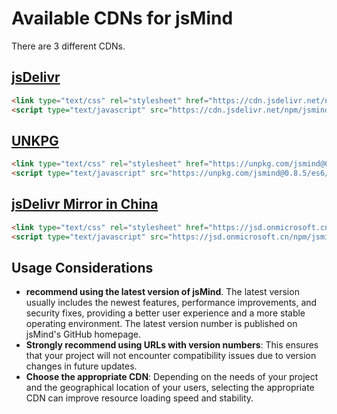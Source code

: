 # Available CDNs for jsMind

There are 3 different CDNs.


## [jsDelivr](https://www.jsdelivr.com/package/npm/jsmind/)

```html
<link type="text/css" rel="stylesheet" href="https://cdn.jsdelivr.net/npm/jsmind@0.8.5/style/jsmind.css" />
<script type="text/javascript" src="https://cdn.jsdelivr.net/npm/jsmind@0.8.5/es6/jsmind.js"></script>
```

## [UNKPG](https://unpkg.com/jsmind/)

```html
<link type="text/css" rel="stylesheet" href="https://unpkg.com/jsmind@0.8.5/style/jsmind.css" />
<script type="text/javascript" src="https://unpkg.com/jsmind@0.8.5/es6/jsmind.js"></script>
```

## [jsDelivr Mirror in China](https://jsd.onmicrosoft.cn/npm/jsmind/)

```html
<link type="text/css" rel="stylesheet" href="https://jsd.onmicrosoft.cn/npm/jsmind@0.8.5/style/jsmind.css" />
<script type="text/javascript" src="https://jsd.onmicrosoft.cn/npm/jsmind@0.8.5/es6/jsmind.js"></script>
```

## Usage Considerations

- **recommend using the latest version of jsMind**. The latest version usually includes the newest features, performance improvements, and security fixes, providing a better user experience and a more stable operating environment. The latest version number is published on jsMind's GitHub homepage.
- **Strongly recommend using URLs with version numbers**: This ensures that your project will not encounter compatibility issues due to version changes in future updates.
- **Choose the appropriate CDN**: Depending on the needs of your project and the geographical location of your users, selecting the appropriate CDN can improve resource loading speed and stability.